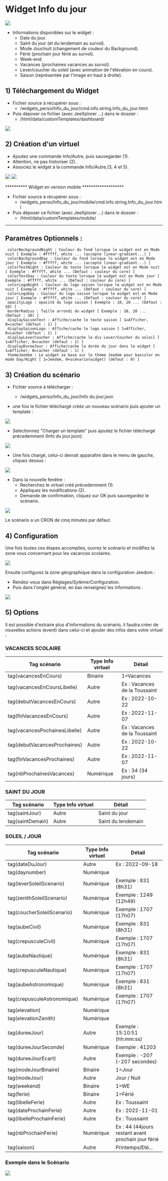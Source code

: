 # Widget Info du jour

![](doc/images/capture1_2.png)

- Informations disponibles sur le widget :
  - Date du jour.
  - Saint du jour (et du lendemain au survol).
  - Mode Jour/nuit (changement de couleur du Background).
  - Férié (prochain jour férié au survol).
  - Week-end.
  - Vacances (prochaines vacances au survol).
  - Lever/coucher du soleil (avec animation de l'élévation en cours).
  - Saison (représentée par l'image en haut à droite).

## 1) Téléchargement du Widget
- Fichier source à récupérer sous :
  - /widgets_perso/Info_du_jour/cmd.info.string.Info_du_jour.html
- Puis déposer ce fichier (avec JeeXplorer ...) dans le dossier :
  - /html/data/customTemplates/dashboard/
 
 ![](doc/images/capture2.png)

## 2) Création d'un virtuel
- Ajoutez une commande Info/Autre, puis sauvegarder (1).
- Attention, ne pas historiser (2).
- Associez le widget à la commande Info/Autre,(3, 4 et 5).

![](doc/images/installation_virtuel2.png)
![](doc/images/installation_virtuel3.png)

********** Widget en version mobile *******************
- Fichier source à récupérer sous :
  - /widgets_perso/Info_du_jour/mobile/cmd.info.string.Info_du_jour.html
- Puis déposer ce fichier (avec JeeXplorer ...) dans le dossier :
  - /html/data/customTemplates/mobile/
********************************************************

## Paramètres Optionnels :


     colorBackgroundNight : Couleur du fond lorsque le widget est en Mode nuit [ Exemple : #fffff, white ... (accepte linear-gradient...) ]
     colorBackgroundDay : Couleur du fond lorsque le widget est en Mode jour [ Exemple : #fffff, white ... (accepte linear-gradient...) ]
     colorTextNight : Couleur du texte lorsque le widget est en Mode nuit [ Exemple : #fffff, white ... (Défaut : couleur du core) ]
     colorTextDay : Couleur du texte lorsque le widget est en Mode jour [ Exemple : #fffff, white ... (Défaut : couleur du core) ]
     colorLogoNight : Couleur du logo saison lorsque le widget est en Mode nuit [ Exemple : #fffff, white ... (Défaut : couleur du core) ]
     colorLogoDay : Couleur du logo saison lorsque le widget est en Mode jour [ Exemple : #fffff, white ... (Défaut : couleur du core) ]
     opacityLogo : opacité du logo saison [ Exemple : 10, 20 ... (Défaut : 50) ]
     borderRadius : Taille arrondi du widget [ Exemple : 10, 20 ... (Défaut : 30) ]
     displaySaisonText : Affiche/cache le texte saison [ 1=Afficher, 0=cacher (défaut : 1) ]
     displaySaisonLogo : Affiche/cache le logo saison [ 1=Afficher, 0=cacher (défaut : 1) ]
     displayLeverCoucher : Affiche/cache le div Lever/Coucher du soleil [ 1=Afficher, 0=cacher (défaut : 1) ]
     displayDureeJour : Affiche/cache la durée du jour dans le widget [ 1=Afficher, 0=cacher (défaut : 1) ]
     themeJeedom : Le widget se base sur le theme Jeedom pour basculer en mode Day/Night [ 1=Jeedom, 0=scénario(widget) (défaut : 0) ]

## 3) Création du scénario

- Fichier source à télécharger :
  - /widgets_perso/Info_du_jour/Info du jour.json
  
- une fois le fichier téléchargé crééz un nouveau scénario puis ajouter un template :

![](doc/images/scenario1.png)

- Selectionnez "Charger un template" puis ajoutez le fichier téléchargé précedemment (Info du jour.json):

![](doc/images/scenario2.png)

- Une fois chargé, celui-ci devrait apparaître dans le menu de gauche, cliquez dessus :

![](doc/images/scenario3.png)
- Dans la nouvelle fenêtre :
  - Recherchez le virtuel créé précedemment (1).
  - Appliquez les modifications (2).
  - Demande de confirmation, cliquez sur OK puis sauvegardez le scénario.

![](doc/images/scenario4.png)

Le scénario a un CRON de cinq minutes par défaut.

## 4) Configuration
Une fois toutes ces étapes accomplies, ouvrez le scénario et modifiez la zone vous concernant pour les vacances scolaires.

![](doc/images/config1_2.png)

Ensuite configurez la zone géographique dans la configuration Jeedom :
- Rendez-vous dans Réglages/Sytème/Configuration.
- Puis dans l'onglet général, en bas renseignez les informations :

![](doc/images/config2.png)

## 5) Options

Il est possible d'extraire plus d'informations du scénario, il faudra créer de nouvelles actions (event) dans celui-ci et ajouter des infos dans votre virtuel :

### VACANCES SCOLAIRE
|Tag scénario|Type Info virtuel|Détail|
|---|---|---|
|tag(vacancesEnCours)|Binaire| 1=Vacances|
|tag(vacancesEnCoursLibelle)|Autre| Ex : Vacances de la Toussaint|
|tag(debutVacancesEnCours)|Autre| Ex : 2022-10-22|
|tag(finVacancesEnCours)|Autre| Ex : 2022-11-07|
|tag(vacancesPochainesLibelle)|Autre| Ex : Vacances de la Toussaint|
|tag(debutVacancesProchaines)|Autre| Ex : 2022-10-22|
|tag(finVacancesProchaines)|Autre| Ex : 2022-11-07|
|tag(nbProchainesVacances)|Numérique| Ex : 34 (34 jours)|

### SAINT DU JOUR
|Tag scénario|Type Info virtuel|Détail|
|---|---|---|
|tag(saintJour)|Autre| Saint du jour|
|tag(saintDemain)|Autre| Saint du lendemain|

### SOLEIL / JOUR
|Tag scénario|Type Info virtuel|Détail|
|---|---|---|
|tag(dateDuJour)|Autre| Ex : 2022-09-18 |
|tag(daynumber)|Numérique| |
|tag(leverSoleilScenario)|Numérique|Exemple : 831 (8h31) |
|tag(zenithSoleilScenario)|Numérique|Exemple : 1249 (12h49) |
|tag(coucherSoleilScenario)|Numérique|Exemple : 1707 (17h07) |
|tag(aubeCivil)|Numérique|Exemple : 831 (8h31)|
|tag(crepusculeCivil)|Numérique|Exemple : 1707 (17h07)|
|tag(aubeNautique)|Numérique|Exemple : 831 (8h31)|
|tag(crepusculeNautique)|Numérique|Exemple : 1707 (17h07) |
|tag(aubeAstronomique)|Numérique|Exemple : 831 (8h31)|
|tag(crepusculeAstronomique)|Numérique|Exemple : 1707 (17h07) |
|tag(elevation)|Numérique| |
|tag(elevationZenith)|Numérique| |
|tag(dureeJour)|Autre|Exemple : 15:10:51 (hh:mm:ss) |
|tag(dureeJourSeconde)|Numérique|Exemple : 41203 |
|tag(dureeJourEcart)|Autre|Exemple : -207 (-207 secondes) |
|tag(modeJourBinaire)|Binaire|1=Jour|
|tag(modeJour)|Autre|Jour / Nuit|
|tag(weekend)|Binaire| 1=WE|
|tag(ferie)|Binaire| 1=Férié|
|tag(libelleFerie)|Autre| Ex : Toussaint|
|tag(dateProchainFerie)|Autre| Ex : 2022-11-01|
|tag(libelleProchainFerie)|Autre| Ex : Toussaint|
|tag(nbProchainFerie)|Numérique| Ex : 44 (44jours restant avant prochain jour férié|
|tag(saison)|Autre| Printemps/Eté...|

### Exemple dans le Scénario

![](doc/images/scenario5_1.png)


